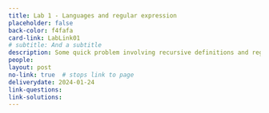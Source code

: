 ```yaml
---
title: Lab 1 - Languages and regular expression
placeholder: false
back-color: f4fafa
card-link: LabLink01
# subtitle: And a subtitle
description: Some quick problem involving recursive definitions and regular expressions.  
people:
layout: post
no-link: true  # stops link to page 
deliverydate: 2024-01-24
link-questions: 
link-solutions: 
---
```










